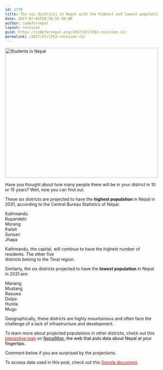```yaml
---
id: 1770
title: The six districts in Nepal with the highest and lowest populations in 2031
date: 2017-07-05T20:56:55-04:00
author: codefornepal
layout: revision
guid: https://codefornepal.org/2017/07/1763-revision-v1/
permalink: /2017/07/1763-revision-v1/
---
```

[<img class="alignnone size-full wp-image-265" src="https://codefornepal.org/wp-content/uploads/2015/02/10667262803_f6c1621058_z.jpg" alt="Students in Nepal" width="100%" height="427" srcset="https://codefornepal.org/wp-content/uploads/2015/02/10667262803_f6c1621058_z.jpg 640w, https://codefornepal.org/wp-content/uploads/2015/02/10667262803_f6c1621058_z-300x200.jpg 300w" sizes="(max-width: 640px) 100vw, 640px" />](https://codefornepal.org/wp-content/uploads/2015/02/10667262803_f6c1621058_z.jpg)

Have you thought about how many people there will be in your district in 10 or 15 years? Well, now you can find out.

These six districts are projected to have the **highest population** in Nepal in 2031, according to the Central Bureau Statistics of Nepal.

Kathmandu  
Rupandehi  
Morang  
Kailali  
Sunsari  
Jhapa



Kathmandu, the capital, will continue to have the highest number of residents. The other five  
districts belong to the Terai region.



Similarly, the six districts projected to have the **lowest population** in Nepal in 2031 are:

Manang  
Mustang  
Rasuwa  
Dolpa  
Humla  
Mugu

Geographically, these districts are highly mountainous and often face the challenge of a lack of infrastructure and development.

To learn more about projected populations in other districts, check out this <span style="color: #ff0000;"><a href="http://www.nepalmap.org/data/map/?table=POPULATION_PROJECTION_2031&primary_geo_id=country-NP&geo_ids=district|country-NP"><span style="color: #ff0000;">interactive map</span></a></span> on <span style="color: #ff0000;"><a href="https://nepalmap.org/">NepalMap</a><span style="color: #000000;">, the web that puts data about Nepal at your fingertips. </span></span>

Comment below if you are surprised by the projections.

To access data used in this post, check out this <span style="color: #ff0000;"><a href="https://docs.google.com/spreadsheets/d/1B5d2got0Dwd5ATfok7GJnpGzMq0N8zNPQUt4gqdt_E0/edit?usp=sharing"><span style="color: #ff0000;">Google document</span></a></span>.